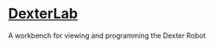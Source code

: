 # [DexterLab](https://zalo.github.io/DexterLab/)
 A workbench for viewing and programming the Dexter Robot

